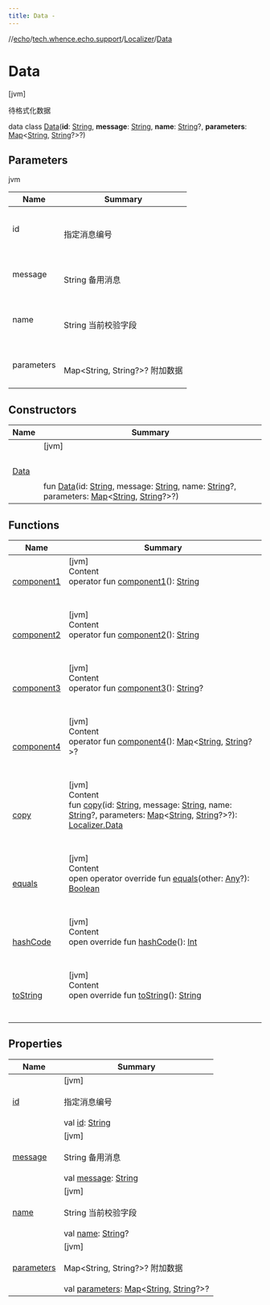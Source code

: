 ```yaml
---
title: Data -
---
```

//[echo](../../../index.md)/[tech.whence.echo.support](../../index.md)/[Localizer](../index.md)/[Data](index.md)



# Data  
 [jvm] 

待格式化数据

data class [Data](index.md)(**id**: [String](https://kotlinlang.org/api/latest/jvm/stdlib/kotlin/-string/index.html), **message**: [String](https://kotlinlang.org/api/latest/jvm/stdlib/kotlin/-string/index.html), **name**: [String](https://kotlinlang.org/api/latest/jvm/stdlib/kotlin/-string/index.html)?, **parameters**: [Map](https://kotlinlang.org/api/latest/jvm/stdlib/kotlin.collections/-map/index.html)<[String](https://kotlinlang.org/api/latest/jvm/stdlib/kotlin/-string/index.html), [String](https://kotlinlang.org/api/latest/jvm/stdlib/kotlin/-string/index.html)?>?)   


## Parameters  
  
jvm  
  
|  Name|  Summary| 
|---|---|
| id| <br><br>指定消息编号<br><br>
| message| <br><br>String 备用消息<br><br>
| name| <br><br>String 当前校验字段<br><br>
| parameters| <br><br>Map<String, String?>? 附加数据<br><br>
  


## Constructors  
  
|  Name|  Summary| 
|---|---|
| [Data](-data.md)|  [jvm] <br><br><br><br>fun [Data](-data.md)(id: [String](https://kotlinlang.org/api/latest/jvm/stdlib/kotlin/-string/index.html), message: [String](https://kotlinlang.org/api/latest/jvm/stdlib/kotlin/-string/index.html), name: [String](https://kotlinlang.org/api/latest/jvm/stdlib/kotlin/-string/index.html)?, parameters: [Map](https://kotlinlang.org/api/latest/jvm/stdlib/kotlin.collections/-map/index.html)<[String](https://kotlinlang.org/api/latest/jvm/stdlib/kotlin/-string/index.html), [String](https://kotlinlang.org/api/latest/jvm/stdlib/kotlin/-string/index.html)?>?)   <br>


## Functions  
  
|  Name|  Summary| 
|---|---|
| [component1](component1.md)| [jvm]  <br>Content  <br>operator fun [component1](component1.md)(): [String](https://kotlinlang.org/api/latest/jvm/stdlib/kotlin/-string/index.html)  <br><br><br>
| [component2](component2.md)| [jvm]  <br>Content  <br>operator fun [component2](component2.md)(): [String](https://kotlinlang.org/api/latest/jvm/stdlib/kotlin/-string/index.html)  <br><br><br>
| [component3](component3.md)| [jvm]  <br>Content  <br>operator fun [component3](component3.md)(): [String](https://kotlinlang.org/api/latest/jvm/stdlib/kotlin/-string/index.html)?  <br><br><br>
| [component4](component4.md)| [jvm]  <br>Content  <br>operator fun [component4](component4.md)(): [Map](https://kotlinlang.org/api/latest/jvm/stdlib/kotlin.collections/-map/index.html)<[String](https://kotlinlang.org/api/latest/jvm/stdlib/kotlin/-string/index.html), [String](https://kotlinlang.org/api/latest/jvm/stdlib/kotlin/-string/index.html)?>?  <br><br><br>
| [copy](copy.md)| [jvm]  <br>Content  <br>fun [copy](copy.md)(id: [String](https://kotlinlang.org/api/latest/jvm/stdlib/kotlin/-string/index.html), message: [String](https://kotlinlang.org/api/latest/jvm/stdlib/kotlin/-string/index.html), name: [String](https://kotlinlang.org/api/latest/jvm/stdlib/kotlin/-string/index.html)?, parameters: [Map](https://kotlinlang.org/api/latest/jvm/stdlib/kotlin.collections/-map/index.html)<[String](https://kotlinlang.org/api/latest/jvm/stdlib/kotlin/-string/index.html), [String](https://kotlinlang.org/api/latest/jvm/stdlib/kotlin/-string/index.html)?>?): [Localizer.Data](index.md)  <br><br><br>
| [equals](../../../tech.whence.echo.webclient.response.exception/-response-unrecognized-exception/index.md#kotlin/Any/equals/#kotlin.Any?/PointingToDeclaration/)| [jvm]  <br>Content  <br>open operator override fun [equals](../../../tech.whence.echo.webclient.response.exception/-response-unrecognized-exception/index.md#kotlin/Any/equals/#kotlin.Any?/PointingToDeclaration/)(other: [Any](https://kotlinlang.org/api/latest/jvm/stdlib/kotlin/-any/index.html)?): [Boolean](https://kotlinlang.org/api/latest/jvm/stdlib/kotlin/-boolean/index.html)  <br><br><br>
| [hashCode](../../../tech.whence.echo.webclient.response.exception/-response-unrecognized-exception/index.md#kotlin/Any/hashCode/#/PointingToDeclaration/)| [jvm]  <br>Content  <br>open override fun [hashCode](../../../tech.whence.echo.webclient.response.exception/-response-unrecognized-exception/index.md#kotlin/Any/hashCode/#/PointingToDeclaration/)(): [Int](https://kotlinlang.org/api/latest/jvm/stdlib/kotlin/-int/index.html)  <br><br><br>
| [toString](../../../tech.whence.echo.webclient.response.exception/-response-unrecognized-exception/index.md#kotlin/Any/toString/#/PointingToDeclaration/)| [jvm]  <br>Content  <br>open override fun [toString](../../../tech.whence.echo.webclient.response.exception/-response-unrecognized-exception/index.md#kotlin/Any/toString/#/PointingToDeclaration/)(): [String](https://kotlinlang.org/api/latest/jvm/stdlib/kotlin/-string/index.html)  <br><br><br>


## Properties  
  
|  Name|  Summary| 
|---|---|
| [id](index.md#tech.whence.echo.support/Localizer.Data/id/#/PointingToDeclaration/)|  [jvm] <br><br>指定消息编号<br><br>val [id](index.md#tech.whence.echo.support/Localizer.Data/id/#/PointingToDeclaration/): [String](https://kotlinlang.org/api/latest/jvm/stdlib/kotlin/-string/index.html)   <br>
| [message](index.md#tech.whence.echo.support/Localizer.Data/message/#/PointingToDeclaration/)|  [jvm] <br><br>String 备用消息<br><br>val [message](index.md#tech.whence.echo.support/Localizer.Data/message/#/PointingToDeclaration/): [String](https://kotlinlang.org/api/latest/jvm/stdlib/kotlin/-string/index.html)   <br>
| [name](index.md#tech.whence.echo.support/Localizer.Data/name/#/PointingToDeclaration/)|  [jvm] <br><br>String 当前校验字段<br><br>val [name](index.md#tech.whence.echo.support/Localizer.Data/name/#/PointingToDeclaration/): [String](https://kotlinlang.org/api/latest/jvm/stdlib/kotlin/-string/index.html)?   <br>
| [parameters](index.md#tech.whence.echo.support/Localizer.Data/parameters/#/PointingToDeclaration/)|  [jvm] <br><br>Map<String, String?>? 附加数据<br><br>val [parameters](index.md#tech.whence.echo.support/Localizer.Data/parameters/#/PointingToDeclaration/): [Map](https://kotlinlang.org/api/latest/jvm/stdlib/kotlin.collections/-map/index.html)<[String](https://kotlinlang.org/api/latest/jvm/stdlib/kotlin/-string/index.html), [String](https://kotlinlang.org/api/latest/jvm/stdlib/kotlin/-string/index.html)?>?   <br>

